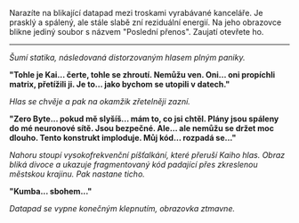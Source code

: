 Narazíte na blikající datapad mezi troskami vyrabávané kanceláře. Je prasklý a spálený, ale stále slabě zní reziduální energií. Na jeho obrazovce blikne jediný soubor s názvem "Poslední přenos". Zaujatí otevřete ho.

---

_Šumí statika, následovaná distorzovaným hlasem plným paniky._

**"Tohle je Kai... čerte, tohle se zhroutí. Nemůžu ven. Oni… oni propíchli matrix, přetížili ji. Je to… jako bychom se utopili v datech."**

_Hlas se chvěje a pak na okamžik zřetelněji zazní._

**"Zero Byte... pokud mě slyšíš... mám to, co jsi chtěl. Plány jsou spáleny do mé neuronové sítě. Jsou bezpečné. Ale… ale nemůžu se držet moc dlouho. Tento konstrukt imploduje. Můj kód… rozpadá se..."**

_Nahoru stoupí vysokofrekvenční píšťalkání, které přeruší Kaiho hlas. Obraz bliká divoce a ukazuje fragmentovaný kód padající přes zkreslenou městskou krajinu. Pak nastane ticho._

**"Kumba... sbohem..."**

_Datapad se vypne konečným klepnutím, obrazovka ztmavne._
